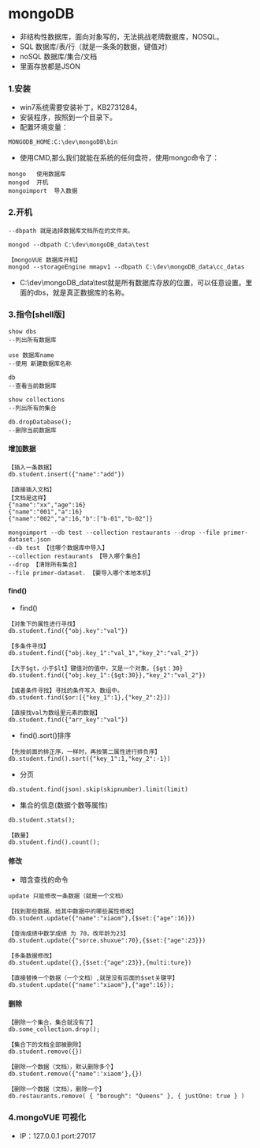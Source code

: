 # mongoDB

* 非结构性数据库，面向对象写的，无法挑战老牌数据库，NOSQL。
* SQL 数据库/表/行（就是一条条的数据，键值对）
* noSQL 数据库/集合/文档
* 里面存放都是JSON

### 1.安装

* win7系统需要安装补丁，KB2731284。
* 安装程序，按照到一个目录下。
* 配置环境变量：
```
MONGODB_HOME:C:\dev\mongoDB\bin
```

* 使用CMD,那么我们就能在系统的任何盘符，使用mongo命令了：
```
mongo   使用数据库
mongod  开机
mongoimport  导入数据
```

### 2.开机

```
--dbpath 就是选择数据库文档所在的文件夹。

mongod --dbpath C:\dev\mongoDB_data\test

【mongoVUE 数据库开机】
mongod --storageEngine mmapv1 --dbpath C:\dev\mongoDB_data\cc_datas
```
* C:\dev\mongoDB_data\test就是所有数据库存放的位置，可以任意设置。里面的dbs，就是真正数据库的名称。


### 3.指令[shell版]

```
show dbs 
--列出所有数据库

use 数据库name
--使用 新建数据库名称

db
--查看当前数据库

show collections
--列出所有的集合

db.dropDatabase();
--删除当前数据库
```

#### 增加数据

```
【插入一条数据】
db.student.insert({"name":"add"})

【直接插入文档】
【文档是这样】
{"name":"xx","age":16}
{"name":"001","a":16}
{"name":"002","a":16,"b":["b-01","b-02"]}

mongoimport --db test --collection restaurants --drop --file primer-dataset.json
--db test 【往哪个数据库中导入】
--collection restaurants 【导入哪个集合】
--drop 【清除所有集合】
--file primer-dataset. 【要导入哪个本地本机】
```

#### find()

* find()
```
【对象下的属性进行寻找】
db.student.find({"obj.key":"val"})

【多条件寻找】
db.student.find({"obj.key_1":"val_1","key_2":"val_2"})

【大于$gt，小于$lt】键值对的值中，又是一个对象，{$gt：30}
db.student.find({"obj.key_1":{$gt:30}},"key_2":"val_2"})

【或者条件寻找】寻找的条件写入 数组中。
db.student.find($or:[{"key_1":1},{"key_2":2}])

【直接找val为数组里元素的数据】
db.student.find({"arr_key":"val"})
```

* find().sort()排序
```
【先按前面的排正序，一样时，再按第二属性进行排负序】
db.student.find().sort({"key_1":1,"key_2":-1})
```

* 分页
```
db.student.find(json).skip(skipnumber).limit(limit)
```

* 集合的信息(数据个数等属性)
```
db.student.stats();

【数量】
db.student.find().count();
```

#### 修改

* 暗含查找的命令 

```
update 只能修改一条数据（就是一个文档）

【找到那些数据，给其中数据中的哪些属性修改】
db.student.update({"name":"xiaom"},{$set:{"age":16}})

【查询成绩中数学成绩 为 70，改年龄为23】
db.student.update({"sorce.shuxue":70},{$set:{"age":23}})

【多条数据修改】
db.student.update({},{$set:{"age":23}},{multi:ture})

【直接替换一个数据（一个文档）,就是没有后面的$set关键字】
db.student.update({"name":"xiaom"},{"age":16});
```

#### 删除

```
【删除一个集合，集合就没有了】
db.some_collection.drop();

【集合下的文档全部被删除】
db.student.remove({})

【删除一个数据（文档），默认删除多个】
db.student.remove({"name":'xiaom'},{})

【删除一个数据（文档），删除一个】
db.restaurants.remove( { "borough": "Queens" }, { justOne: true } )
```

### 4.mongoVUE 可视化

* IP：127.0.0.1  port:27017

